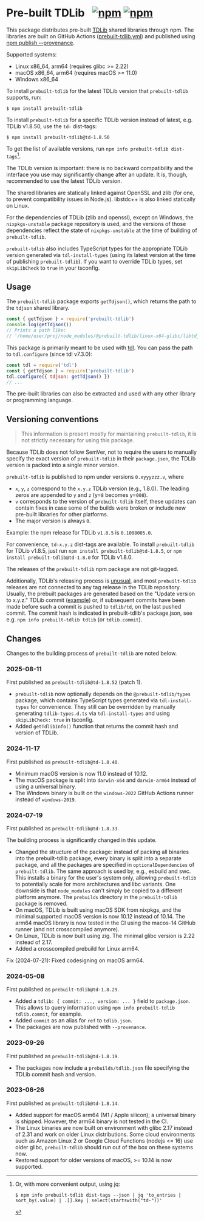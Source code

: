 # Pre-built TDLib &nbsp; [![npm](https://img.shields.io/npm/v/prebuilt-tdlib/latest.svg)](https://www.npmjs.com/package/prebuilt-tdlib) [![npm](https://img.shields.io/npm/v/prebuilt-tdlib/tagged.svg)](https://www.npmjs.com/package/prebuilt-tdlib)

This package distributes pre-built [TDLib][] shared libraries through npm.
The libraries are built on GitHub Actions ([prebuilt-tdlib.yml][]) and published
using [npm publish --provenance][npm-provenance].

[TDLib]: https://github.com/tdlib/td
[prebuilt-tdlib.yml]: ../../.github/workflows/prebuilt-tdlib.yml
[npm-provenance]: https://docs.npmjs.com/generating-provenance-statements

Supported systems:
- Linux x86_64, arm64 (requires glibc >= 2.22)
- macOS x86_64, arm64 (requires macOS >= 11.0)
- Windows x86_64

To install `prebuilt-tdlib` for the latest TDLib version that `prebuilt-tdlib`
supports, run:

```console
$ npm install prebuilt-tdlib
```

To install `prebuilt-tdlib` for a specific TDLib version instead of latest,
e.g. TDLib v1.8.50, use the `td-` dist-tags:

```console
$ npm install prebuilt-tdlib@td-1.8.50
```

To get the list of available versions, run `npm info prebuilt-tdlib dist-tags`[^1].

[^1]: Or, with more convenient output, using jq:
      ```console
      $ npm info prebuilt-tdlib dist-tags --json | jq 'to_entries | sort_by(.value) | .[].key | select(startswith("td-"))'
      ```

The TDLib version is important: there is no backward compatibility and the
interface you use may significantly change after an update. It is, though,
recommended to use the latest TDLib version.

The shared libraries are statically linked against OpenSSL and zlib (for one, to
prevent compatibility issues in Node.js). libstdc++ is also linked statically
on Linux.

For the dependencies of TDLib (zlib and openssl), except on Windows, the
`nixpkgs-unstable` package repository is used, and the versions of those
dependencies reflect the state of `nixpkgs-unstable` at the time of building of
`prebuilt-tdlib`.

`prebuilt-tdlib` also includes TypeScript types for the appropriate TDLib
version generated via `tdl-install-types` (using its latest version at the time
of publishing `prebuilt-tdlib`). If you want to override TDLib types, set
`skipLibCheck` to `true` in your tsconfig.

## Usage

The `prebuilt-tdlib` package exports `getTdjson()`, which returns the path to
the `tdjson` shared library.

```javascript
const { getTdjson } = require('prebuilt-tdlib')
console.log(getTdjson())
// Prints a path like:
// '/home/user/proj/node_modules/@prebuilt-tdlib/linux-x64-glibc/libtdjson.so'
```

This package is primarily meant to be used with [tdl][]. You can pass the
path to `tdl.configure` (since tdl v7.3.0):

[tdl]: https://github.com/eilvelia/tdl

```javascript
const tdl = require('tdl')
const { getTdjson } = require('prebuilt-tdlib')
tdl.configure({ tdjson: getTdjson() })
// ...
```

The pre-built libraries can also be extracted and used with any other library
or programming language.

## Versioning conventions

> This information is present mostly for maintaining `prebuilt-tdlib`,
> it is not strictly necessary for using this package.

Because TDLib does not follow SemVer, not to require the users to manually
specify the exact version of `prebuilt-tdlib` in their `package.json`, the TDLib
version is packed into a single minor version.

`prebuilt-tdlib` is published to npm under versions `0.xyyyzzz.v`, where

- `x`, `y`, `z` correspond to the `x.y.z` TDLib version (e.g., 1.8.0). The
  leading zeros are appended to `y` and `z` (y=`8` becomes y=`008`).
- `v` corresponds to the version of `prebuilt-tdlib` itself, these updates can
  contain fixes in case some of the builds were broken or include new pre-built
  libraries for other platforms.
- The major version is always `0`.

Example: the npm release for TDLib `v1.8.5` is `0.1008005.0`.

For convenience, `td-x.y.z` dist-tags are available. To install `prebuilt-tdlib` for
TDLib v1.8.5, just run `npm install prebuilt-tdlib@td-1.8.5`, or
`npm install prebuilt-tdlib@td-1.8.0` for TDLib v1.8.0.

The releases of the `prebuilt-tdlib` npm package are not git-tagged.

Additionally, TDLib's releasing process is [unusual][], and most
`prebuilt-tdlib` releases are not connected to any tag release in the TDLib
repository. Usually, the prebuilt packages are generated based on the "Update
version to x.y.z." TDLib commit ([example][commit-example]) or, if subsequent
commits have been made before such a commit is pushed to `tdlib/td`, on the last
pushed commit. The commit hash is indicated in prebuilt-tdlib's
package.json, see e.g. `npm info prebuilt-tdlib tdlib` (or `tdlib.commit`).

[unusual]: https://github.com/tdlib/td/issues/2215
[commit-example]: https://github.com/tdlib/td/commit/b3b63bbdc14dc377d2de6b78e5844fec1564f95d

## Changes

Changes to the building process of `prebuilt-tdlib` are noted below.

### 2025-08-11

First published as `prebuilt-tdlib@td-1.8.52` (patch 1).

- `prebuilt-tdlib` now optionally depends on the `@prebuilt-tdlib/types`
  package, which contains TypeScript types generated via `tdl-install-types` for
  convenience. They still can be overridden by manually generating
  `tdlib-types.d.ts` via `tdl-install-types` and using `skipLibCheck: true` in
  tsconfig.
- Added `getTdlibInfo()` function that returns the commit hash and version of
  TDLib.

### 2024-11-17

First published as `prebuilt-tdlib@td-1.8.40`.

- Minimum macOS version is now 11.0 instead of 10.12.
- The macOS package is split into `darwin-x64` and `darwin-arm64` instead of
  using a universal binary.
- The Windows binary is built on the `windows-2022` GitHub Actions runner
  instead of `windows-2019`.

### 2024-07-19

First published as `prebuilt-tdlib@td-1.8.33`.

The building process is significantly changed in this update.

- Changed the structure of the package: instead of packing all binaries into the
  prebuilt-tdlib package, every binary is split into a separate package, and all
  the packages are specified in `optionalDependencies` of `prebuilt-tdlib`. The
  same approach is used by, e.g., esbuild and swc. This installs a binary for
  the user's system only, allowing `prebuilt-tdlib` to potentially scale for
  more architectures and libc variants. One downside is that `node_modules`
  can't simply be copied to a different platform anymore. The `prebuilds`
  directory in the `prebuilt-tdlib` package is removed.
- On macOS, TDLib is built using macOS SDK from nixpkgs, and the minimal
  supported macOS version is now 10.12 instead of 10.14. The arm64 macOS
  library is now tested in the CI using the macos-14 GitHub runner (and not
  crosscompiled anymore).
- On Linux, TDLib is now built using zig. The minimal glibc version is 2.22
  instead of 2.17.
- Added a crosscompiled prebuild for Linux arm64.

Fix (2024-07-21): Fixed codesigning on macOS arm64.

### 2024-05-08

First published as `prebuilt-tdlib@td-1.8.29`.

- Added a `tdlib: { commit: ..., version: ... }` field to `package.json`. This
  allows to query information using `npm info prebuilt-tdlib tdlib.commit`, for
  example.
- Added `commit` as an alias for `ref` to `tdlib.json`.
- The packages are now published with `--provenance`.

### 2023-09-26

First published as `prebuilt-tdlib@td-1.8.19`.

- The packages now include a `prebuilds/tdlib.json` file specifying the TDLib
  commit hash and version.

### 2023-06-26

First published as `prebuilt-tdlib@td-1.8.14`.

- Added support for macOS arm64 (M1 / Apple silicon); a universal binary is
  shipped. However, the arm64 binary is not tested in the CI.
- The Linux binaries are now built on environment with glibc 2.17 instead of
  2.31 and work on older Linux distributions. Some cloud environments such as
  Amazon Linux 2 or Google Cloud Functions (nodejs <= 16) use older glibc,
  `prebuilt-tdlib` should run out of the box on these systems now.
- Restored support for older versions of macOS, >= 10.14 is now supported.
